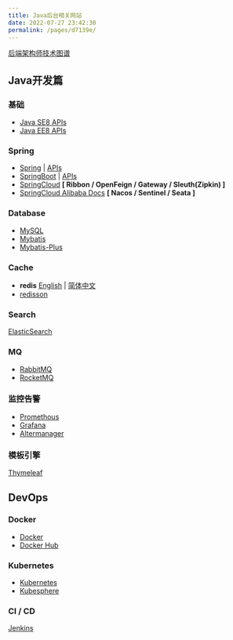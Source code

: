 ```yaml
---
title: Java后台相关网站
date: 2022-07-27 23:42:30
permalink: /pages/d7139e/
---
```



[后端架构师技术图谱](https://github.com/xingshaocheng/architect-awesome)


## Java开发篇
### 基础
- [Java SE8 APIs](https://docs.oracle.com/javase/8/docs/api/index.html)
- [Java EE8 APIs](https://javaee.github.io/javaee-spec/javadocs/)

### Spring
- [Spring](https://spring.io/projects/spring-framework) | [APIs](https://docs.spring.io/spring-framework/docs/current/javadoc-api/)
- [SpringBoot](https://docs.spring.io/spring-boot/docs/current/reference/html/index.html) | [APIs](https://docs.spring.io/spring-boot/docs/current/api/)
- [SpringCloud](https://docs.spring.io/spring-cloud/docs/current/reference/html/) **[ Ribbon / OpenFeign / Gateway / Sleuth(Zipkin) ]**
- [SpringCloud Alibaba Docs](https://github.com/alibaba/spring-cloud-alibaba/blob/2.2.x/README-zh.md) **[ Nacos / Sentinel / Seata ]**


### Database
- [MySQL](https://dev.mysql.com/doc/)
- [Mybatis](https://mybatis.org/mybatis-3/zh/index.html)
- [Mybatis-Plus](https://baomidou.com/)


### Cache
- **redis** [English](https://redis.io/docs/) | [简体中文](http://redis.cn/documentation.html)
- [redisson](https://github.com/redisson/redisson/wiki/Table-of-Content)


### Search
[ElasticSearch](https://www.elastic.co/guide/index.html)


### MQ 
- [RabbitMQ](https://www.rabbitmq.com/documentation.html)
- [RocketMQ]()


### 监控告警
- [Promethous](https://prometheus.io/docs/introduction/overview/)
- [Grafana](https://github.com/grafana/grafana)
- [Altermanager](https://prometheus.io/docs/alerting/latest/alertmanager/)


### 模板引擎
[Thymeleaf](https://github.com/thymeleaf)


## DevOps
### Docker
- [Docker](https://docs.docker.com/get-started/overview/)
- [Docker Hub](https://registry.hub.docker.com/)


### Kubernetes
- [Kubernetes](https://github.com/kubernetes/kubernetes)
- [Kubesphere](https://github.com/kubesphere/kubesphere)


### CI / CD
[Jenkins](https://github.com/jenkinsci/jenkins)
